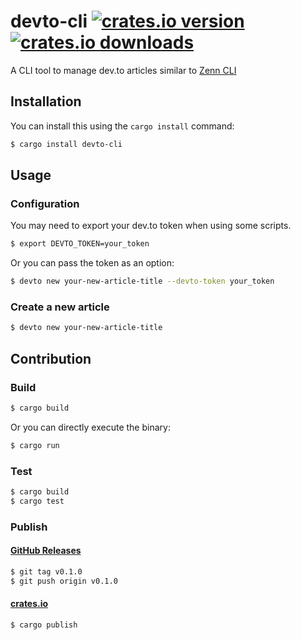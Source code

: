 # devto-cli [![crates.io version](https://img.shields.io/crates/v/devto-cli.svg)](https://crates.io/crates/devto-cli) [![crates.io downloads](https://img.shields.io/crates/d/devto-cli.svg)](https://crates.io/crates/devto-cli)

A CLI tool to manage dev.to articles similar to [Zenn CLI](https://www.npmjs.com/package/zenn-cli)

## Installation

You can install this using the `cargo install` command:

```bash
$ cargo install devto-cli
```

## Usage

### Configuration

You may need to export your dev.to token when using some scripts.

```bash
$ export DEVTO_TOKEN=your_token
```

Or you can pass the token as an option:

```bash
$ devto new your-new-article-title --devto-token your_token
```

### Create a new article

```bash
$ devto new your-new-article-title
```

## Contribution

### Build

```bash
$ cargo build
```

Or you can directly execute the binary:

```bash
$ cargo run
```

### Test

```bash
$ cargo build
$ cargo test
```

### Publish

#### [GitHub Releases](https://github.com/ken-matsui/jyt/tags)

```bash
$ git tag v0.1.0
$ git push origin v0.1.0
```

#### [crates.io](https://crates.io/)

```bash
$ cargo publish
```
